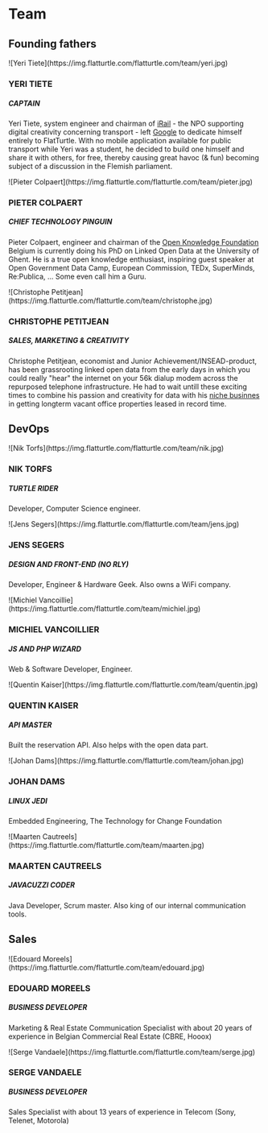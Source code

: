 Team
====

Founding fathers
----------------

<div class="row"><div class="col-md-4">![Yeri Tiete](https://img.flatturtle.com/flatturtle.com/team/yeri.jpg)

### YERI TIETE

##### CAPTAIN

Yeri Tiete, system engineer and chairman of [iRail](http://hello.iRail.be) - the NPO supporting digital creativity concerning transport - left [Google](https://www.google.com/about/jobs/locations/saint-ghislain) to dedicate himself entirely to FlatTurtle. 
With no mobile application available for public transport while Yeri was a student, he decided to build one himself and share it with others, for free, thereby causing great havoc (& fun) becoming subject of a discussion in the Flemish parliament.

</div><div class="col-md-4">![Pieter Colpaert](https://img.flatturtle.com/flatturtle.com/team/pieter.jpg)

### PIETER COLPAERT

##### CHIEF TECHNOLOGY PINGUIN

Pieter Colpaert, engineer and chairman of the [Open Knowledge Foundation](http://okfn.be) Belgium is currently doing his PhD on Linked Open Data at the University of Ghent. He is a true open knowledge enthusiast, inspiring guest speaker at Open Government Data Camp, European Commission, TEDx, SuperMinds, Re:Publica, ... Some even call him a Guru. 

</div><div class="col-md-4">![Christophe Petitjean](https://img.flatturtle.com/flatturtle.com/team/christophe.jpg)

### CHRISTOPHE PETITJEAN

##### SALES, MARKETING & CREATIVITY

Christophe Petitjean, economist and Junior Achievement/INSEAD-product, has been grassrooting linked open data from the early days in which you could really "hear" the internet on your 56k dialup modem across the repurposed telephone infrastructure. He had to wait untill these exciting times to combine his passion and creativity for data with his [niche businnes](http://www.rentalvalue.be) in getting longterm vacant office properties leased in record time.

</div></div>

DevOps
------

<div class="row"><div class="col-md-4">![Nik Torfs](https://img.flatturtle.com/flatturtle.com/team/nik.jpg)

### NIK TORFS
##### TURTLE RIDER

Developer, Computer Science engineer. 

</div><div class="col-md-4">![Jens Segers](https://img.flatturtle.com/flatturtle.com/team/jens.jpg)

### JENS SEGERS
##### DESIGN AND FRONT-END (NO RLY)

Developer, Engineer & Hardware Geek. Also owns a WiFi company. 

</div><div class="col-md-4">![Michiel Vancoillie](https://img.flatturtle.com/flatturtle.com/team/michiel.jpg)

### MICHIEL VANCOILLIER
##### JS AND PHP WIZARD

Web & Software Developer, Engineer.

</div></div><div class="row"><div class="col-md-4">![Quentin Kaiser](https://img.flatturtle.com/flatturtle.com/team/quentin.jpg)

### QUENTIN KAISER
##### API MASTER

Built the reservation API. Also helps with the open data part. 

</div><div class="col-md-4">![Johan Dams](https://img.flatturtle.com/flatturtle.com/team/johan.jpg)

### JOHAN DAMS
##### LINUX JEDI

Embedded Engineering, The Technology for Change Foundation

</div><div class="col-md-4">![Maarten Cautreels](https://img.flatturtle.com/flatturtle.com/team/maarten.jpg)

### MAARTEN CAUTREELS
##### JAVACUZZI CODER

Java Developer, Scrum master. Also king of our internal communication tools. 

</div></div>

Sales
-----

<div class="row"><div class="col-md-6">![Edouard Moreels](https://img.flatturtle.com/flatturtle.com/team/edouard.jpg)

### EDOUARD MOREELS
##### BUSINESS DEVELOPER

Marketing & Real Estate Communication Specialist with about 20 years of experience in Belgian Commercial Real Estate (CBRE, Hooox)

</div><div class="col-md-6">![Serge Vandaele](https://img.flatturtle.com/flatturtle.com/team/serge.jpg)

### SERGE VANDAELE
##### BUSINESS DEVELOPER

Sales Specialist with about 13 years of experience in Telecom (Sony, Telenet, Motorola)</div></div>